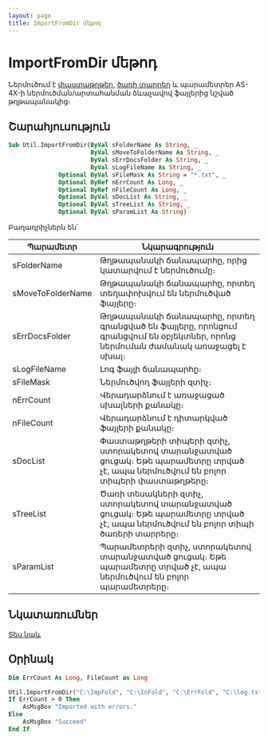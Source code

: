```yaml
---
layout: page
title: ImportFromDir մեթոդ
---
```


# ImportFromDir մեթոդ

Ներմուծում է [փաստաթղթեր](../Asdoc.md), [ծառի տարրեր](../AsTreeElement.html) և պարամետրեր AS-4X-ի ներմուծման/արտահանման ձևաչավով ֆայլերից նշված թղթապանակից։

## Շարահյուսություն

``` vb
Sub Util.ImportFromDir(ByVal sFolderName As String, _
                       ByVal sMoveToFolderName As String, _
                       ByVal sErrDocsFolder As String, _
                       ByVal sLogFileName As String, _
              Optional ByVal sFileMask As String = "*.txt", _
              Optional ByRef nErrCount As Long, _
              Optional ByRef nFileCount As Long, _
              Optional ByVal sDocList As String, _
              Optional ByVal sTreeList As String, _
              Optional ByVal sParamList As String)
```

Բաղադրիչներն են՝

| Պարամետր | Նկարագրություն |
|--|--|
| sFolderName | Թղթապանակի ճանապարհը, որից կատարվում է ներմուծումը։ |
| sMoveToFolderName | Թղթապանակի ճանապարհը, որտեղ տեղափոխվում են ներմուծված ֆայլերը։ |
| sErrDocsFolder | Թղթապանակի ճանապարհը, որտեղ գրանցված են ֆայլերը, որոնցում գրանցվում են օբյեկտներ, որոնց ներմուման ժամանակ առաջացել է սխալ։ |
| sLogFileName | Լոգ ֆայլի ճանապարհը։ |
| sFileMask | Ներմուծվող ֆայլերի զտիչ։ |
| nErrCount | Վերադարձնում է առաջացած սխալների քանակը։ |
| nFileCount | Վերադարձնում է դիտարկված ֆայլերի քանակը։ |
| sDocList | Փաստաթղթերի տիպերի զտիչ, ստորակետով տարանջատված ցուցակ։ Եթե պարամետրը տրված չէ, ապա ներմուծվում են բոլոր տիպերի փաստաթղթերը։ |
| sTreeList  | Ծառի տեսակների զտիչ, ստորակետով տարանջատված ցուցակ։ Եթե պարամետրը տրված չէ, ապա ներմուծվում են բոլոր տիպի ծառերի տարրերը։ |
| sParamList | Պարամետրերի զտիչ, ստորակետով տարանջատված ցուցակ։ Եթե պարամետրը տրված չէ, ապա ներմուծվում են բոլոր պարամետրերը։ |

## Նկատառումներ

[Տես նաև](Import.md)

## Օրինակ

``` vb
Dim ErrCount As Long, FileCount as Long

Util.ImportFromDir("C:\ImpFold", "C:\InFold", "C:\ErrFold", "C:\log.txt", "*.as", ErrCount, FileCount, "MemOrd,Cli")
If ErrCount > 0 Then
    AsMsgBox "Imported with errors."
Else
    AsMsgBox "Succeed"
End If
```
